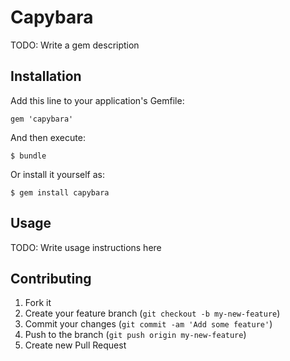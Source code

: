 # Capybara

TODO: Write a gem description

## Installation

Add this line to your application's Gemfile:

    gem 'capybara'

And then execute:

    $ bundle

Or install it yourself as:

    $ gem install capybara

## Usage

TODO: Write usage instructions here

## Contributing

1. Fork it
2. Create your feature branch (`git checkout -b my-new-feature`)
3. Commit your changes (`git commit -am 'Add some feature'`)
4. Push to the branch (`git push origin my-new-feature`)
5. Create new Pull Request
